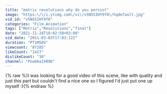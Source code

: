 ```yaml
---
title: "matrix revolutions why do you persist"
image: "https:\/\/i.ytimg.com\/vi\/v5NSSIHY9f0\/hqdefault.jpg"
vid_id: "v5NSSIHY9f0"
categories: "Film-Animation"
tags: ["Matrix","Revolutions","final"]
date: "2021-11-24T18:02:50+03:00"
vid_date: "2011-03-03T17:03:12Z"
duration: "PT1M50S"
viewcount: "87285"
likeCount: "1427"
dislikeCount: "10"
channel: "Poomba1989b"
---
```

{% raw %}I was looking for a good video of this scene, like with quality and just this part but couldn't find a nice one so I figured I'd just put one up myself :){% endraw %}
